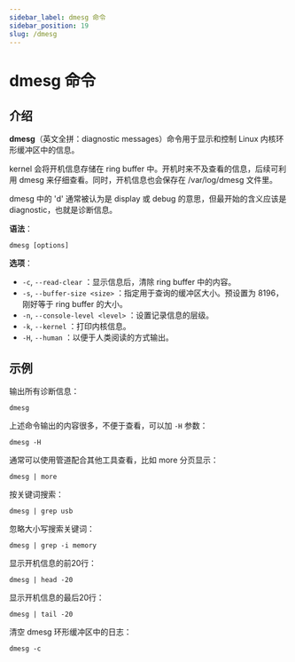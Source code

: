 ```yaml
---
sidebar_label: dmesg 命令
sidebar_position: 19
slug: /dmesg
---
```


# dmesg 命令



## 介绍

**dmesg**（英文全拼：diagnostic messages）命令用于显示和控制 Linux 内核环形缓冲区中的信息。

kernel 会将开机信息存储在 ring buffer 中。开机时来不及查看的信息，后续可利用 dmesg 来仔细查看。同时，开机信息也会保存在 /var/log/dmesg 文件里。

dmesg 中的 'd' 通常被认为是 display 或 debug 的意思，但最开始的含义应该是 diagnostic，也就是诊断信息。

**语法**：

```shell
dmesg [options]
```

**选项**：

- `-c`, `--read-clear` ：显示信息后，清除 ring buffer 中的内容。
- `-s`, `--buffer-size <size>` ：指定用于查询的缓冲区大小。预设置为 8196，刚好等于 ring buffer 的大小。
- `-n`, `--console-level <level>` ：设置记录信息的层级。
- `-k`, `--kernel` ：打印内核信息。
- `-H`, `--human` ：以便于人类阅读的方式输出。



## 示例

输出所有诊断信息：

```shell
dmesg
```

上述命令输出的内容很多，不便于查看，可以加 `-H` 参数：

```shell
dmesg -H
```

通常可以使用管道配合其他工具查看，比如 more 分页显示：

```shell
dmesg | more
```

按关键词搜索：

```shell
dmesg | grep usb
```

忽略大小写搜索关键词：

```shell
dmesg | grep -i memory 
```

显示开机信息的前20行：

```shell
dmesg | head -20
```

显示开机信息的最后20行：

```shell
dmesg | tail -20
```

清空 dmesg 环形缓冲区中的日志：

```shell
dmesg -c
```

